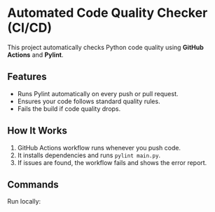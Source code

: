 # Automated Code Quality Checker (CI/CD)

This project automatically checks Python code quality using **GitHub Actions** and **Pylint**.

## Features
- Runs Pylint automatically on every push or pull request.
- Ensures your code follows standard quality rules.
- Fails the build if code quality drops.

## How It Works
1. GitHub Actions workflow runs whenever you push code.
2. It installs dependencies and runs `pylint main.py`.
3. If issues are found, the workflow fails and shows the error report.

## Commands
Run locally:
